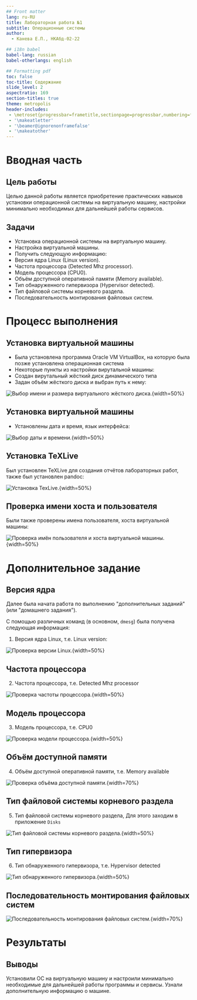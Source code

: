 ```yaml
---
## Front matter
lang: ru-RU
title: Лабораторная работа №1
subtitle: Операционные системы
author:
  - Канева Е.П., НКАбд-02-22

## i18n babel
babel-lang: russian
babel-otherlangs: english

## Formatting pdf
toc: false
toc-title: Содержание
slide_level: 2
aspectratio: 169
section-titles: true
theme: metropolis
header-includes:
 - \metroset{progressbar=frametitle,sectionpage=progressbar,numbering=fraction}
 - '\makeatletter'
 - '\beamer@ignorenonframefalse'
 - '\makeatother'
---
```


# Вводная часть

## Цель работы

Целью данной работы является приобретение практических навыков установки операционной системы на виртуальную машину, настройки минимально необходимых для дальнейшей работы сервисов.

## Задачи

* Установка операционной системы на виртуальную машину.
* Настройка виртуальной машины.
* Получить следующую информацию:
 * Версия ядра Linux (Linux version).
 * Частота процессора (Detected Mhz processor).
 * Модель процессора (CPU0).
 * Объём доступной оперативной памяти (Memory available).
 * Тип обнаруженного гипервизора (Hypervisor detected).
 * Тип файловой системы корневого раздела.
 * Последовательность монтирования файловых систем.

# Процесс выполнения

## Установка виртуальной машины

- Была установлена программа Oracle VM VirtualBox, на которую была позже установлена операционная система
- Некоторые пункты из настройки вирутальной машины:
 - Создан вирутальный жёсткий диск динамического типа
 - Задан объём жёсткого диска и выбран путь к нему:
 
 ![Выбор имени и размера виртуального жёсткого диска.](image/002.png){width=50%}
 
## Установка виртуальной машины

 - Установлены дата и время, язык интерфейса:
 
 ![Выбор даты и времени.](image/003.png){width=50%}
 
## Установка TeXLive

Был установлен TeXLive для создания отчётов лабораторных работ, также был установлен pandoc:

![Установка TexLive.](image/005.jpg){width=50%}

## Проверка имени хоста и пользователя

Были также проверены имена пользователя, хоста виртуальной машины:

![Проверка имён пользователя и хоста виртуальной машины.](image/006.png){width=50%}

# Дополнительное задание

## Версия ядра

Далее была начата работа по выполнению "дополнительных заданий" (или "домашнего задания").

С помощью различных команд (в основном, `dmesg`) была получена следующая информация:

1. Версия ядра Linux, т.е. Linux version:

![Проверка версии Linux.](image/021.png){width=50%}

## Частота процессора

2. Частота процессора, т.е. Detected Mhz processor

![Проверка частоты процессора.](image/022.png){width=50%}

## Модель процессора

3. Модель процессора, т.е. CPU0

![Проверка модели процессора.](image/023.png){width=50%}

## Объём доступной памяти

4. Объём доступной оперативной памяти, т.е. Memory available

![Проверка объёма доступной памяти.](image/024.png){width=70%}

## Тип файловой системы корневого раздела

5. Тип файловой системы корневого раздела, Для этого заходим в приложение `Disks`

![Тип файловой системы корневого раздела.](image/026.png){width=50%}

## Тип гипервизора

6. Тип обнаруженного гипервизора, т.е. Hypervisor detected

![Тип обнаруженного гипервизора.](image/025.png){width=50%}

## Последовательность монтирования файловых систем

![Последовательность монтирования файловых систем.](image/027.png){width=70%}

# Результаты

## Выводы

Установили ОС на виртуальную машину и настроили минимально необходимые для дальнейшей работы программы и сервисы. Узнали дополнительную информацию о машине.
